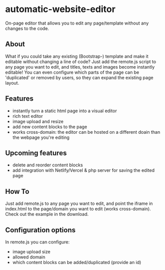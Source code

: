 # automatic-website-editor
On-page editor that allows you to edit any page/template without any changes to the code.

## About
What if you could take any existing (Bootstrap-) template and make it editable without changing a line of code? Just add the remote.js script to any page you want to edit, and titles, texts and images become instantly editable! You can even configure which parts of the page can be 'duplicated' or removed by users, so they can expand the existing page layout.

## Features
- instantly turn a static html page into a visual editor
- rich text editor
- image upload and resize
- add new content blocks to the page
- works cross-domain: the editor can be hosted on a different doain than the webpage you're editing

## Upcoming features
- delete and reorder content blocks
- add integration with Netlify/Vercel & php server for saving the edited page

## How To
Just add remote.js to any page you want to edit, and point the iframe in index.html to the page/domain you want to edit (works cross-domain). Check out the example in the download.

## Configuration options
In remote.js you can configure:
- image upload size
- allowed domain
- which content blocks can be added/duplicated (provide an id)
